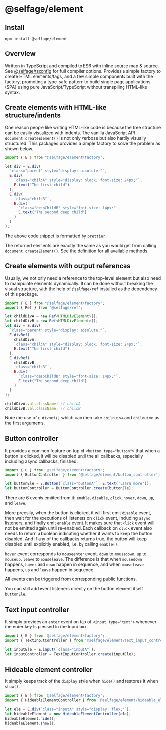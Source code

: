 # @selfage/element

## Install

`npm install @selfage/element`

## Overview

Written in TypeScript and compiled to ES6 with inline source map & source. See [@selfage/tsconfig](https://www.npmjs.com/package/@selfage/tsconfig) for full compiler options. Provides a simple factory to create HTML elements/tags, and a few simple components built with the factory, promoting a type-safe pattern to build single page applications (SPA) using pure JavaScript/TypeScript without transpiling HTML-like syntax.

## Create elements with HTML-like structure/indents

One reason people like writing HTML-like code is because the tree structure can be easily visualized with indents. The vanilla JavaScript API `document.createElement()` is not only verbose but also hardly visually structured. This packages provides a simple factory to solve the problem as shown below.

```TypeScript
import { E } from "@selfage/element/factory";

let div = E.div(
  `class="parent" style="display: absolute;"`,
  E.div(
    `class="childA" style="display: block; font-size: 24px;"`,
    E.text("The first child")
  ),
  E.div(
    `class="childB"`,
    E.div(
      `class="deepChildB" style="font-size: 14px;"`,
      E.text("The second deep child")
    )
  )
);
```

The above code snippet is formatted by `prettier`.

The returned elements are exactly the same as you would get from calling `document.createElement()`. See the [definition](https://github.com/selfage/element/blob/main/factory.ts) for all available methods.

## Create elements with output references

Usually, we not only need a reference to the top-level element but also need to manipulate elements dynamically. It can be done without breaking the visual structure, with the help of `@selfage/ref` installed as the dependency of this package.

```TypeScript
import { E } from "@selfage/element/factory";
import { Ref } from "@selfage/ref";

let childDivA = new Ref<HTMLDivElement>();
let childDivB = new Ref<HTMLDivElement>();
let div = E.div(
  `class="parent" style="display: absolute;"`,
  E.divRef(
    childDivA,
    `class="childA" style="display: block; font-size: 24px;"`,
    E.text("The first child")
  ),
  E.divRef(
    childDivB,
    `class="childB"`,
    E.div(
      `class="deepChildB" style="font-size: 14px;"`,
      E.text("The second deep child")
    )
  )
);

childDivA.val.className; // childA
childDivB.val.className; // childB
```

Note the use of `E.divRef()` which can then take `childDivA` and `childDivB` as the first arguments.

## Button controller

It provides a common feature on top of `<button type="button">` that when a button is clicked, it will be disabled until the all callbacks, especially including async callbacks, finished.

```TypeScript
import { E } from '@selfage/element/factory';
import { ButtonController } from '@selfage/element/button_controller';

let buttonEle = E.Button(`class="buttonA"`, E.text('Learn more'));
let buttonController = ButtonController.create(buttonEle);
```

There are 6 events emiited from it: `enable`, `disable`, `click`, `hover`, `down`, `up`, and `leave`.

More precsily, when the button is clicked, it will first emit `disable` event, then wait for the executions of listeners on `click` event, including `async` listeners, and finally emit `enable` event. It makes sure that `click` event will not be emitted again until re-enabled. Each callback on `click` event also needs to return a boolean indicating whether it wants to keep the button disabled. And if any of the callbacks returns true, the button will keep disabled until explicitly enabled, i.e. by calling `enable()`.

`hover` event corresponds to `mouseenter` event. `down` to `mousedown`. `up` to `mouseup`. `leave` to `mouseleave`. The difference is that when `mousedown` happens, `hover` and `down` happen in sequence, and when `mouseleave` happens, `up` and `leave` happen in sequence.

All events can be triggered from corresponding public functions.

You can still add event listeners directly on the button element itself `buttonEle`.

## Text input controller

It simply provides an `enter` event on top of `<input type="text">` whenever the enter key is pressed in the input box.

```TypeScript
import { E } from '@selfage/element/factory';
import { TextInputController } from '@selfage/element/text_input_controller';

let inputEle = E.input(`class="inputA"`);
let inputController = TextInputController.create(inputEle);
```

## Hideable element controller

It simply keeps track of the `display` style when `hide()` and restores it when `show()`.

```TypeScript
import { E } from '@selfage/element/factory';
import { HideableElementController } from '@selfage/element/hideable_element_controller';

let ele = E.div(`class="inputA" style="display: flex;"`);
let hideableElement = new HideableElementController(ele);
hideableElement.hide();
hideableElement.show();
```

